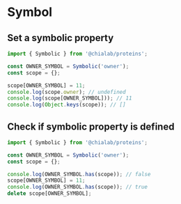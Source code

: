 # Symbol

## Set a symbolic property

```js
import { Symbolic } from '@chialab/proteins';

const OWNER_SYMBOL = Symbolic('owner');
const scope = {};

scope[OWNER_SYMBOL] = 11;
console.log(scope.owner); // undefined
console.log(scope[OWNER_SYMBOL])); // 11
console.log(Object.keys(scope)); // []
```

## Check if symbolic property is defined

```js
import { Symbolic } from '@chialab/proteins';

const OWNER_SYMBOL = Symbolic('owner');
const scope = {};

console.log(OWNER_SYMBOL.has(scope)); // false
scope[OWNER_SYMBOL] = 11;
console.log(OWNER_SYMBOL.has(scope)); // true
delete scope[OWNER_SYMBOL];
```
